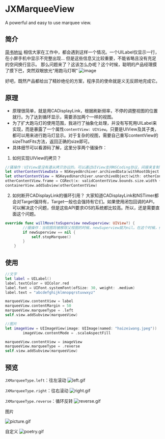 # JXMarqueeView
A powerful and easy to use marquee view.

## 简介
[简书地址](https://www.jianshu.com/p/835ba205453d)
相信大家在工作中，都会遇到这样一个情况。一个UILabel仅显示一行，在小屏手机中显示不完整出现... 但是这些信息又比较重要，不能省略且没有充足的空间换行显示。
那么问题来了？这该怎么办呢？这个时候，聪明的产品经理摸了摸下巴，突然双眼放光“用跑马灯啊” ![image](http://upload-images.jianshu.io/upload_images/1085173-8e2995c2dc7144a3.jpg?imageMogr2/auto-orient/strip%7CimageView2/2/w/1240)

好吧，既然产品都给出了精妙绝伦的方案，程序员的使命就是义无反顾地完成它。

## 原理
- 原理很简单，就是用CADisplayLink，根据刷新频率，不停的调整视图的位置就行。为了达到循环显示，需要添加两个一样的视图。
- 为了扩大跑马灯的使用范围，我进行了抽象化处理，并没有写死用UILabel来实现，而是暴露了一个属性`contentView: UIView`。只要是UIView及其子类，都可以用来进行跑马灯显示。对于复杂的视图，需要自己重写contentView的sizeThatFits方法，返回正确的size即可。
- 具体细节可以看源码了解，这里分享两个骚操作：
1. 如何实现UIView的拷贝？
```swift
//骚操作：UIView是没有遵从拷贝协议的。可以通过UIView支持NSCoding协议，间接来复制一个视图
let otherContentViewData = NSKeyedArchiver.archivedData(withRootObject: validContentView)
let otherContentView = NSKeyedUnarchiver.unarchiveObject(with: otherContentViewData) as! UIView
otherContentView.frame = CGRect(x: validContentView.bounds.size.width + contentMargin, y: 0, width: validContentView.bounds.size.width, height: self.bounds.size.height)
containerView.addSubview(otherContentView)
```
2. 如何断开CADisplayLink的循环引用？
大家知道CADisplayLink和NSTimer都会对Target强持有，Target一般也会强持有它们。如果使用闭包回调的API，可以解决这个问题，但是这些API要求iOS的系统都比较高。所以，还是需要直面这个问题。
```swift
override func willMove(toSuperview newSuperview: UIView?) {
        //骚操作：当视图将被移除父视图的时候，newSuperview就为nil。在这个时候，停止掉CADisplayLink，断开循环引用，视图就可以被正确释放掉了。
        if newSuperview == nil {
            self.stopMarquee()
        }
    }
```
## 使用
```swift
//文字
let label = UILabel()
label.textColor = UIColor.red
label.font = UIFont.systemFont(ofSize: 30, weight: .medium)
label.text = "abcdefghijklmnopqrstuvwxyz"

marqueeView.contentView = label
marqueeView.contentMargin = 50
marqueeView.marqueeType = .left
self.view.addSubview(marqueeView)

//图片
let imageView = UIImageView(image: UIImage(named: "haizeiwang.jpeg"))
        imageView.contentMode = .scaleAspectFill

marqueeView.contentView = imageView
marqueeView.marqueeType = .reverse
self.view.addSubview(marqueeView)
```

## 预览
`JXMarqueeType.left`：往左滚动
![left.gif](https://upload-images.jianshu.io/upload_images/1085173-712f04ce62c1a3bc.gif?imageMogr2/auto-orient/strip)


`JXMarqueeType.right`：往右滚动
![right.gif](https://upload-images.jianshu.io/upload_images/1085173-5d21ffa924ec2afa.gif?imageMogr2/auto-orient/strip)


`JXMarqueeType.reverse`：循环反转
![reverse.gif](https://upload-images.jianshu.io/upload_images/1085173-acffb41b6479bf1a.gif?imageMogr2/auto-orient/strip)


图片

![picture.gif](https://github.com/pujiaxin33/JXMarqueeView/blob/master/JXMarqueeView/Assets/picture.gif?raw=true)

自定义
![poetry.gif](https://upload-images.jianshu.io/upload_images/1085173-c197188ee4e4fb44.gif?imageMogr2/auto-orient/strip)
